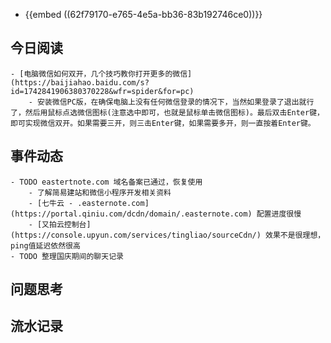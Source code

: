 - {{embed ((62f79170-e765-4e5a-bb36-83b192746ce0))}}
## 今日阅读
	- [电脑微信如何双开，几个技巧教你打开更多的微信](https://baijiahao.baidu.com/s?id=1742841906380370228&wfr=spider&for=pc)
		- 安装微信PC版，在确保电脑上没有任何微信登录的情况下，当然如果登录了退出就行了，然后用鼠标点选微信图标(注意选中即可，也就是鼠标单击微信图标)。最后双击Enter键，即可实现微信双开。如果需要三开，则三击Enter键，如果需要多开，则一直按着Enter键。
## 事件动态
	- TODO eastertnote.com 域名备案已通过，恢复使用
		- 了解简易建站和微信小程序开发相关资料
		- [七牛云 - .easternote.com](https://portal.qiniu.com/dcdn/domain/.easternote.com) 配置进度很慢
		- [又拍云控制台](https://console.upyun.com/services/tingliao/sourceCdn/) 效果不是很理想，ping值延迟依然很高
	- TODO 整理国庆期间的聊天记录
## 问题思考
## 流水记录